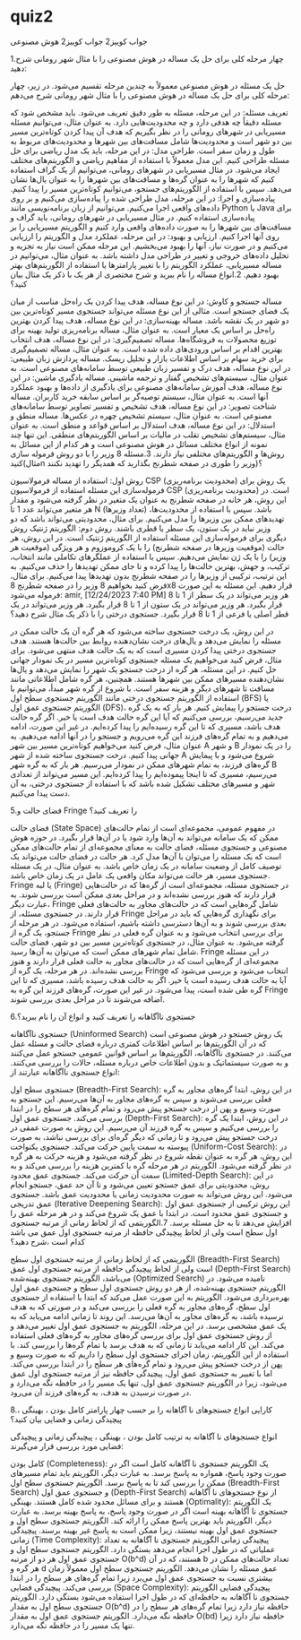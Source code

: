 # quiz2
جواب کوییز2
جواب کوییز2 هوش مصنوعی

1.چهار مرحله کلی برای حل یک مساله در هوش مصنوعی را با مثال شهر رومانی شرح دهید:

حل یک مسئله در هوش مصنوعی معمولاً به چندین مرحله تقسیم می‌شود. در زیر، چهار مرحله کلی برای حل یک مساله در هوش مصنوعی را با مثال شهر رومانی شرح می‌دهم:

تعریف مسئله: در این مرحله، مسئله به طور دقیق تعریف می‌شود. باید مشخص شود که مسئله دقیقاً چه هدفی دارد و چه محدودیت‌هایی دارد. به عنوان مثال، می‌توانیم مسئله مسیریابی در شهرهای رومانی را در نظر بگیریم که هدف آن پیدا کردن کوتاه‌ترین مسیر بین دو شهر است و محدودیت‌ها شامل مسافت‌های بین شهرها و محدودیت‌های مربوط به طول و زمان سفر است.
طراحی مدل: در این مرحله، باید یک مدل ریاضی برای حل مسئله طراحی کنیم. این مدل معمولاً با استفاده از مفاهیم ریاضی و الگوریتم‌های مختلف ایجاد می‌شود. در مثال مسیریابی در شهرهای رومانی، می‌توانیم از یک گراف استفاده کنیم که شهرها را به عنوان گره‌ها و مسافت‌های بین شهرها را به عنوان یال‌ها نشان می‌دهد. سپس با استفاده از الگوریتم‌های جستجو، می‌توانیم کوتاه‌ترین مسیر را پیدا کنیم.
پیاده‌سازی و اجرا: در این مرحله، مدل طراحی شده را پیاده‌سازی می‌کنیم و بر روی داده‌های واقعی اجرا می‌کنیم. می‌توانیم از زبان برنامه‌نویسی مانند Python یا Java برای پیاده‌سازی استفاده کنیم. در مثال مسیریابی در شهرهای رومانی، باید گراف و مسافت‌های بین شهرها را به صورت داده‌های واقعی وارد کنیم و الگوریتم مسیریابی را بر روی آنها اجرا کنیم.
ارزیابی و بهبود: در این مرحله، عملکرد مدل و الگوریتم را ارزیابی می‌کنیم و در صورت نیاز، آنها را بهبود می‌بخشیم. این مرحله ممکن است نیاز به تجزیه و تحلیل داده‌های خروجی و تغییر در طراحی مدل داشته باشد. به عنوان مثال، می‌توانیم در مساله مسیریابی، عملکرد الگوریتم را با تغییر پارامترها یا استفاده از الگوریتم‌های بهتر بهبود دهیم.
2.انواع مساله را نام ببرید و شرح مختصری از هر یک با ذکر یک مثال بیان کنید؟

مساله جستجو و کاوش: در این نوع مساله، هدف پیدا کردن یک راه‌حل مناسب از میان یک فضای جستجو است. مثالی از این نوع مسئله می‌تواند جستجوی مسیر کوتاه‌ترین بین دو شهر در یک نقشه باشد.
مساله بهینه‌سازی: در این نوع مساله، هدف پیدا کردن بهترین راه‌حل بر اساس یک معیار است. به عنوان مثال، مساله برنامه‌ریزی تولید بهینه برای توزیع محصولات به فروشگاه‌ها.
مساله تصمیم‌گیری: در این نوع مساله، هدف انتخاب بهترین اقدام بر اساس ورودی‌های داده شده است. به عنوان مثال، مساله تصمیم‌گیری برای خرید سهام بر اساس اطلاعات بازار و تحلیل ریسک.
مساله پردازش زبان طبیعی: در این نوع مساله، هدف درک و تفسیر زبان طبیعی توسط سامانه‌های مصنوعی است. به عنوان مثال، سیستم‌های تشخیص گفتار و ترجمه ماشینی.
مساله یادگیری ماشین: در این نوع مساله، هدف آموزش سامانه‌های مصنوعی برای یادگیری از داده‌ها و بهبود عملکرد آنها است. به عنوان مثال، سیستم توصیه‌گر بر اساس سابقه خرید کاربران.
مساله شناخت تصویر: در این نوع مساله، هدف تشخیص و تفسیر تصاویر توسط سامانه‌های مصنوعی است. به عنوان مثال، سیستم تشخیص چهره در عکس‌ها.
مساله منطق و استدلال: در این نوع مساله، هدف استدلال بر اساس قواعد و منطق است. به عنوان مثال، سیستم‌های تشخیص تقلب در مالیات بر اساس الگوریتم‌های منطقی. این تنها چند نمونه از انواع مختلف مسائل در هوش مصنوعی است و هر کدام از این مسائل به روش‌ها و الگوریتم‌های مختلفی نیاز دارند.
3.مسئله 8 وزیر را با دو روش فرموله سازی کنید(مثالn وزیر را طوری در صفحه شطرنج بگذارید که همدیگر را تهدید نکنند)؟

روش اول: استفاده از مساله فرمولاسیون CSP (محدودیت برنامه‌ریزی) یک روش برای فرموله‌سازی این مسئله استفاده از فرمولاسیون CSP (محدودیت برنامه‌ریزی) است. در این روش، هر خانه در صفحه شطرنج به عنوان یک متغیر در نظر گرفته می‌شود و مقدار هر متغیر می‌تواند عدد 1 تا N (تعداد وزیرها) باشد. سپس با استفاده از محدودیت‌ها، تهدیدهای ممکن بین وزیرها را مدل می‌کنیم. برای مثال، محدودیتی می‌تواند باشد که دو وزیر نباید در یک ستون، یک سطر یا قطری باشند. روش دوم: الگوریتم ژنتیک روش دیگری برای فرموله‌سازی این مسئله استفاده از الگوریتم ژنتیک 
است. در این روش، هر حالت (موقعیت وزیرها در صفحه شطرنج) را با یک کروموزوم و هر ویژگی (موقعیت هر وزیر) را با یک ژن نمایش می‌دهیم. سپس با استفاده از عملگرهای تکاملی مانند انتخاب، ترکیب، و جهش، بهترین حالت‌ها را پیدا کرده و تا جای ممکن تهدیدها را حذف می‌کنیم. به این ترتیب، ترکیبی از وزیرها را در صفحه شطرنج بدون تهدیدها پیدا می‌کنیم. برای مثال، فرض کنید بخواهیم 8 وزیر را در صفحه شطرنج 8x8 قرار دهیم. این مسئله به این صورت فرموله می‌شود:
amir, [12/24/2023 7:40 PM]
هر وزیر می‌تواند در یک سطر از 1 تا 8 قرار بگیرد.
هر وزیر می‌تواند در یک ستون از 1 تا 8 قرار بگیرد.
هر وزیر می‌تواند در یک قطر اصلی یا فرعی از 1 تا 8 قرار بگیرد.
جستجوی درختی را با ذکر یک مثال شرح دهید؟

در این روش، یک درخت جستجوی ساخته می‌شود که هر گره آن یک حالت ممکن در مسئله را نمایش می‌دهد و یال‌های درخت نشان‌دهنده روابط بین حالت‌ها هستند. هدف جستجوی درختی پیدا کردن مسیری است که به یک حالت هدف منتهی می‌شود. برای مثال، فرض کنید می‌خواهیم یک مسئله جستجوی کوتاه‌ترین مسیر در یک نمودار جهانی حل کنیم. در این مسئله، هر گره از درخت جستجو یک شهر را نمایش می‌دهد و یال‌ها نشان‌دهنده مسیرهای ممکن بین شهرها هستند. همچنین، هر گره شامل اطلاعاتی مانند مسافت تا شهرهای دیگر و هزینه سفر است. با شروع از گره شهر مبدأ، می‌توانیم با استفاده از الگوریتم جستجوی درختی مانند الگوریتم جستجوی سطح اول (BFS) یا الگوریتم جستجوی عمق اول (DFS)، درخت جستجو را پیمایش کنیم. هر بار که به یک گره جدید می‌رسیم، بررسی می‌کنیم که آیا این گره حالت هدف است یا خیر. اگر گره حالت هدف باشد، مسیری که تا این گره رسیده‌ایم را پیدا کرده‌ایم. در غیر این صورت، ادامه می‌دهیم و به تمام گره‌های فرزند این گره می‌رویم و جستجو را در آنها ادامه می‌دهیم. به عنوان مثال، فرض کنید می‌خواهیم کوتاه‌ترین مسیر بین شهر A و شهر B را در یک نمودار جهانی پیدا کنیم. درخت جستجوی ساخته شده از شهر A شروع می‌شود و با پیمایش گره‌های فرزند، به تمام شهرهای ممکن در نمودار می‌رسیم. هر بار که به گره شهر B می‌رسیم، مسیری که تا اینجا پیموده‌ایم را پیدا کرده‌ایم. این مسیر می‌تواند از تعدادی شهر و مسیرهای مختلف تشکیل شده باشد که با استفاده از جستجوی درختی، به آن دست پیدا می‌کنیم.

5.فضای حالت و Fringe را تعریف کنید؟

فضای حالت (State Space) در مفهوم عمومی، مجموعه‌ای است از تمام حالت‌های ممکن که یک سامانه می‌تواند به آن‌ها وارد شود یا در آن‌ها قرار بگیرد. در حوزه هوش مصنوعی و جستجوی مسئله، فضای حالت به معنای مجموعه‌ای از تمام حالت‌های ممکن است که یک مسئله را می‌توان با آن‌ها مدل کرد. هر حالت در فضای حالت می‌تواند یک توصیف کامل از وضعیت سامانه در یک زمان خاص باشد. به عنوان مثال، در یک مسئله جستجوی مسیر، هر حالت می‌تواند مکان واقعی یک عامل در یک زمان خاص باشد. Fringe یا لبه (Fringe) در جستجوی مسئله، مجموعه‌ای است از گره‌ها که در حالت‌هایی قرار دارند که هنوز بررسی نشده‌اند و در مراحل بعدی ممکن است بررسی شوند. به عبارت دیگر، Fringe شامل گره‌هایی است که در حالت‌های مجاور به حالت‌های فعلی قرار دارند. در جستجوی مسئله، از Fringe برای نگهداری گره‌هایی که باید در مراحل بعدی بررسی شوند و به آن‌ها دسترسی داشته باشیم، استفاده می‌شود. در هر مرحله از جستجو، یک گره از Fringe برای بررسی انتخاب می‌شود و به عنوان گره فعلی در نظر گرفته می‌شود. به عنوان مثال، در جستجوی کوتاه‌ترین مسیر بین دو شهر، فضای حالت شامل تمام شهرهای ممکن است که می‌توان به آن‌ها رسید. Fringe در این مسئله مجموعه‌ای از گره‌هایی است که در حالت‌های مجاور به حالت فعلی قرار دارند و هنوز بررسی نشده‌اند. در هر مرحله، یک گره از Fringe انتخاب می‌شود و بررسی می‌شود که آیا به حالت هدف رسیده است یا خیر. اگر به حالت هدف رسیده باشد، مسیری که تا این گره طی شده است، پیدا می‌شود. در غیر این صورت، گره‌های فرزند این گره به Fringe اضافه می‌شوند تا در مراحل بعدی بررسی شوند.

6.جستجوی ناآگاهانه را تعریف کنید و انواع آن را نام ببرید؟

جستجوی ناآگاهانه (Uninformed Search) یک روش جستجو در هوش مصنوعی است که در آن الگوریتم‌ها بر اساس اطلاعات کمتری درباره فضای حالت و مسئله عمل می‌کنند. در جستجوی ناآگاهانه، الگوریتم‌ها بر اساس قوانین عمومی جستجو عمل می‌کنند و به صورت سیستماتیک و بدون اطلاعات خاص درباره مسئله، حالات را بررسی می‌کنند. انواع جستجوی ناآگاهانه عبارتند از:

جستجوی سطح اول (Breadth-First Search): در این روش، ابتدا گره‌های مجاور به گره فعلی بررسی می‌شوند و سپس به گره‌های مجاور به آن‌ها می‌رسیم. این جستجو به صورت وسیع و پهن از درخت جستجو پیش می‌رود و تمام گره‌های هر سطح را در ابتدا بررسی می‌کند.
جستجوی عمق اول (Depth-First Search): در این روش، ابتدا یک گره را بررسی می‌کنیم و سپس به گره فرزند آن می‌رسیم. این روش به صورت عمقی در درخت جستجو پیش می‌رود و تا زمانی که دیگر گره‌ای برای بررسی نباشد، به صورت پیوسته به سمت پایین حرکت می‌کند.
جستجوی یکنواخت (Uniform-Cost Search): در این روش، هر گره به عنوان نقطه شروع در نظر گرفته می‌شود و هزینه حرکت به هر گره در نظر گرفته می‌شود. الگوریتم در هر مرحله گره با کمترین هزینه را بررسی می‌کند و به سمت آن حرکت می‌کند.
جستجوی عمق محدود (Limited-Depth Search): در این روش، محدودیتی برای عمق جستجو تعیین می‌شود و تا آن حد عمق، جستجو انجام می‌شود. این روش می‌تواند به صورت محدودیت زمانی یا محدودیت عمق باشد.
جستجوی عمق تدریجی (Iterative Deepening Search): این روش ترکیبی از جستجوی عمق اول و جستجوی عمق محدود است. در ابتدا با عمق یک شروع می‌کند و در هر مرحله عمق را افزایش می‌دهد تا به حل مسئله برسد.
7.الگوریتمی که از لحاظ زمانی از مرتبه جستجوی اول سطح است ولی از لحاظ پیچیدگی حافظه از مرتبه جستجوی اول عمق می باشد کدام است ،شرح دهید؟

الگوریتمی که از لحاظ زمانی از مرتبه جستجوی اول سطح (Breadth-First Search) است ولی از لحاظ پیچیدگی حافظه از مرتبه جستجوی اول عمق (Depth-First Search) می‌باشد، الگوریتم جستجوی بهینه‌شده (Optimized Search) نامیده می‌شود. در الگوریتم جستجوی بهینه‌شده، از هر دو روش جستجوی اول سطح و جستجوی عمق اول بهره‌برداری می‌شود. الگوریتم به این صورت عمل می‌کند که ابتدا با استفاده از جستجوی اول سطح، گره‌های مجاور به گره فعلی را بررسی می‌کند و در صورتی که به هدف نرسیده باشد، به گره‌های مجاور به آن‌ها می‌رسد. این روند تا زمانی ادامه می‌یابد که به یک عمق مشخصی برسد. در این مرحله، الگوریتم به جستجوی عمق اول تغییر می‌دهد و از روش جستجوی عمق اول برای بررسی گره‌های مجاور به گره‌های فعلی استفاده می‌کند. این کار ادامه می‌یابد تا زمانی که به هدف برسد یا تمام گره‌ها را بررسی کند. با استفاده از این الگوریتم، زمان اجرای جستجوی اول سطح را داریم که به صورت وسیع و پهن از درخت جستجو پیش می‌رود و تمام گره‌های هر سطح را در ابتدا بررسی می‌کند. اما با تغییر به جستجوی عمق اول، پیچیدگی حافظه نیز از مرتبه جستجوی اول عمق می‌شود، زیرا در الگوریتم جستجوی عمق اول، تنها یک مسیر را در حافظه نگه می‌دارد و در صورت نرسیدن به هدف، به گره‌های فرزند آن می‌رود.

8.کارایی انواع جستجوهای نا آگاهانه را بر حسب چهار پارامتر کامل بودن ، بهینگی ، پیچیدگی زمانی و فضایی بیان کنید؟

انواع جستجوهای نا آگاهانه به ترتیب کامل بودن ، بهینگی ، پیچیدگی زمانی و پیچیدگی فضایی مورد بررسی قرار می‌گیرند:

کامل بودن (Completeness): یک الگوریتم جستجوی نا آگاهانه کامل است اگر در صورت وجود پاسخ، همواره به پاسخ برسد. به عبارت دیگر، الگوریتم باید تمام مسیرهای ممکن را بررسی کند تا به پاسخ برسد. الگوریتم جستجوی سطح اول (Breadth-First Search) و جستجوی عمق اول (Depth-First Search) از نوع جستجوهای نا آگاهانه هستند و برای مسائل محدود شده کامل هستند.
بهینگی (Optimality): یک الگوریتم جستجوی نا آگاهانه بهینه است اگر در صورت وجود پاسخ، به پاسخ بهینه برسد. به عبارت دیگر، الگوریتم باید بهترین پاسخ ممکن را ارائه کند. الگوریتم جستجوی سطح اول و جستجوی عمق اول بهینه نیستند، زیرا ممکن است به پاسخ غیر بهینه برسند.
پیچیدگی زمانی (Time Complexity): پیچیدگی زمانی الگوریتم جستجوی نا آگاهانه به تعداد عملیاتی که در طول اجرا انجام می‌دهد بستگی دارد. الگوریتم جستجوی سطح اول و جستجوی عمق اول هر دو از مرتبه O(b^d) هستند، که در آن b تعداد حالت‌های ممکن در هر گره و d عمق مسئله را نشان می‌دهد. الگوریتم جستجوی سطح اول معمولاً زمان بیشتری نسبت به جستجوی عمق اول می‌برد زیرا تمام گره‌های هر سطح را در ابتدا بررسی می‌کند.
پیچیدگی فضایی (Space Complexity): پیچیدگی فضایی الگوریتم جستجوی نا آگاهانه به حافظه‌ای که در طول اجرا استفاده می‌شود بستگی دارد. الگوریتم جستجوی سطح اول به مقدار O(b^d) حافظه نیاز دارد زیرا تمام گره‌های هر سطح را در حافظه نگه می‌دارد. الگوریتم جستجوی عمق اول به مقدار O(bd) حافظه نیاز دارد زیرا تنها یک مسیر را در حافظه نگه می‌دارد.
